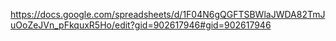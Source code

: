 https://docs.google.com/spreadsheets/d/1F04N6gQGFTSBWlaJWDA82TmJuOoZeJVn_pFkquxR5Ho/edit?gid=902617946#gid=902617946